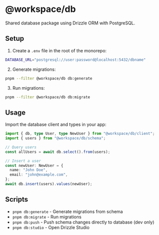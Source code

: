 # @workspace/db

Shared database package using Drizzle ORM with PostgreSQL.

## Setup

1. Create a `.env` file in the root of the monorepo:

```bash
DATABASE_URL="postgresql://user:password@localhost:5432/dbname"
```

2. Generate migrations:

```bash
pnpm --filter @workspace/db db:generate
```

3. Run migrations:

```bash
pnpm --filter @workspace/db db:migrate
```

## Usage

Import the database client and types in your app:

```typescript
import { db, type User, type NewUser } from "@workspace/db/client";
import { users } from "@workspace/db/schema";

// Query users
const allUsers = await db.select().from(users);

// Insert a user
const newUser: NewUser = {
  name: "John Doe",
  email: "john@example.com",
};
await db.insert(users).values(newUser);
```

## Scripts

- `pnpm db:generate` - Generate migrations from schema
- `pnpm db:migrate` - Run migrations
- `pnpm db:push` - Push schema changes directly to database (dev only)
- `pnpm db:studio` - Open Drizzle Studio